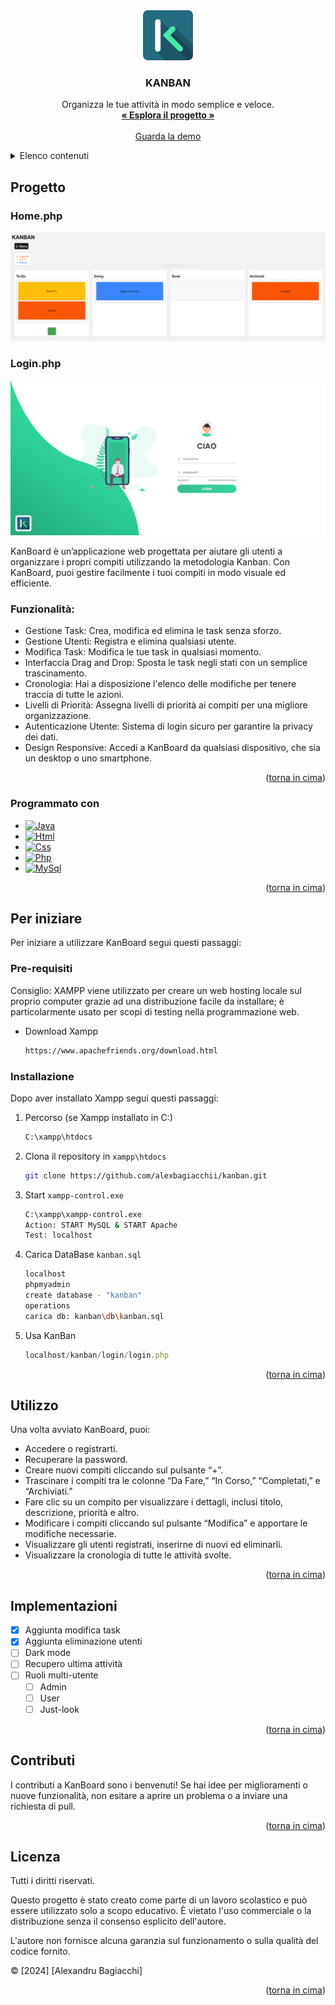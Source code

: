 <div align="center">
  <a href="https://github.com/alexbagiacchii/kanban">
<img src="img/logo.png" alt="Logo" width="80" height="80" style="border-radius: 10%;">
  </a>

  <h3 align="center">KANBAN</h3>

  <p align="center">
    Organizza le tue attività in modo semplice e veloce.
    <br />
    <a href="https://github.com/alexbagiacchii/kanban"><strong>« Esplora il progetto »</strong></a>
    <br />
    <br />
    <a href="https://github.com/alexbagiacchii/kanban/demo">Guarda la demo</a>
  </p>
</div>

<details>
  <summary>Elenco contenuti</summary>
  <ol>
    <li> 
      <a href="#progetto">Progetto</a>
      <ul>
        <li><a href="#linguaggi-utilizzati">Linguaggi utilizzati</a></li>
      </ul>
    </li>
    <li>
      <a href="#per-iniziare">Per iniziare</a>
      <ul>
        <li><a href="#prerequisiti">Prerequisiti</a></li>
        <li><a href="#installazione">Installazione</a></li>
      </ul>
    </li>
    <li><a href="#utilizzo">Utilizzo</a></li>
    <li><a href="#implementazioni">Implementazioni</a></li>
    <li><a href="#contributi">Contributing</a></li>
    <li><a href="#licenza">License</a></li>
    <li><a href="#contatto">Contact</a></li>
    <li><a href="#ringraziamenti">Acknowledgments</a></li>
  </ol>
</details>

<!-- ABOUT THE PROJECT -->
## Progetto
### Home.php
[![Product Name Screen Shot](demo/demo-home.PNG)](https://github.com/alexbagiacchii/kanban/demo/demo-menu.png)

### Login.php
[![Login](demo/demo-login.png)](https://github.com/alexbagiacchii/kanban/demo/demo-menu.png)

KanBoard è un’applicazione web progettata per aiutare gli utenti a organizzare i propri compiti utilizzando la metodologia Kanban. Con KanBoard, puoi gestire facilmente i tuoi compiti in modo visuale ed efficiente.

### Funzionalità:
* Gestione Task: Crea, modifica ed elimina le task senza sforzo.
* Gestione Utenti: Registra e elimina qualsiasi utente.
* Modifica Task: Modifica le tue task in qualsiasi momento.
* Interfaccia Drag and Drop: Sposta le task negli stati con un semplice trascinamento.
* Cronologia: Hai a disposizione l'elenco delle modifiche per tenere traccia di tutte le azioni.
* Livelli di Priorità: Assegna livelli di priorità ai compiti per una migliore organizzazione.
* Autenticazione Utente: Sistema di login sicuro per garantire la privacy dei dati.
* Design Responsive: Accedi a KanBoard da qualsiasi dispositivo, che sia un desktop o uno smartphone.

<p align="right">(<a href="#readme-top">torna in cima</a>)</p>

### Programmato con 

* [![Java](https://img.shields.io/badge/JavaScript-323330?style=for-the-badge&logo=javascript&logoColor=F7DF1E)](https://www.javascript.com)
* [![Html](https://img.shields.io/badge/HTML5-E34F26?style=for-the-badge&logo=html5&logoColor=white)](https://html.com)
* [![Css](https://img.shields.io/badge/CSS3-1572B6?style=for-the-badge&logo=css3&logoColor=white)](https://www.w3.org/Style/CSS/Overview.en.html)
* [![Php](https://img.shields.io/badge/PHP-777BB4?style=for-the-badge&logo=php&logoColor=white)](https://www.php.net)
* [![MySql](https://img.shields.io/badge/mysql-4479A1.svg?style=for-the-badge&logo=mysql&logoColor=white)](https://dev.mysql.com)

<p align="right">(<a href="#readme-top">torna in cima</a>)</p>

<!-- GETTING STARTED -->
## Per iniziare

Per iniziare a utilizzare KanBoard segui questi passaggi:

### Pre-requisiti

Consiglio: XAMPP viene utilizzato per creare un web hosting locale sul proprio computer grazie ad una distribuzione facile da installare; è particolarmente usato per scopi di testing nella programmazione web.
* Download Xampp
  ```sh
  https://www.apachefriends.org/download.html
  ```

### Installazione

Dopo aver installato Xampp segui questi passaggi:

1. Percorso (se Xampp installato in C:)
   ```sh
   C:\xampp\htdocs
   ```
2. Clona il repository in `xampp\htdocs`
   ```sh
   git clone https://github.com/alexbagiacchii/kanban.git
   ```
3. Start `xampp-control.exe`
   ```sh
   C:\xampp\xampp-control.exe
   Action: START MySQL & START Apache 
   Test: localhost 
   ```
4. Carica DataBase `kanban.sql`
   ```sh
   localhost
   phpmyadmin
   create database - "kanban"
   operations
   carica db: kanban\db\kanban.sql
   ```
5. Usa KanBan
   ```js
   localhost/kanban/login/login.php
   ```

<p align="right">(<a href="#readme-top">torna in cima</a>)</p>

## Utilizzo

Una volta avviato KanBoard, puoi:

* Accedere o registrarti.
* Recuperare la password.
* Creare nuovi compiti cliccando sul pulsante “+”.
* Trascinare i compiti tra le colonne “Da Fare,” “In Corso,” “Completati,” e “Archiviati.”
* Fare clic su un compito per visualizzare i dettagli, inclusi titolo, descrizione, priorità e altro.
* Modificare i compiti cliccando sul pulsante “Modifica” e apportare le modifiche necessarie.
* Visualizzare gli utenti registrati, inserirne di nuovi ed eliminarli.
* Visualizzare la cronologia di tutte le attività svolte.

<p align="right">(<a href="#readme-top">torna in cima</a>)</p>

<!-- ROADMAP -->
## Implementazioni

- [x] Aggiunta modifica task
- [x] Aggiunta eliminazione utenti
- [ ] Dark mode
- [ ] Recupero ultima attività
- [ ] Ruoli multi-utente
    - [ ] Admin
    - [ ] User
    - [ ] Just-look
     
<p align="right">(<a href="#readme-top">torna in cima</a>)</p>

<!-- CONTRIBUTING -->
## Contributi

I contributi a KanBoard sono i benvenuti! Se hai idee per miglioramenti o nuove funzionalità, non esitare a aprire un problema o a inviare una richiesta di pull.

<p align="right">(<a href="#readme-top">torna in cima</a>)</p>


## Licenza

Tutti i diritti riservati.

Questo progetto è stato creato come parte di un lavoro scolastico e può essere utilizzato solo a scopo educativo. È vietato l'uso commerciale o la distribuzione senza il consenso esplicito dell'autore.

L'autore non fornisce alcuna garanzia sul funzionamento o sulla qualità del codice fornito.

© [2024] [Alexandru Bagiacchi]

<p align="right">(<a href="#readme-top">torna in cima</a>)</p>
